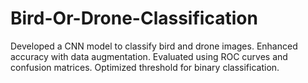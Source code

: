 # Bird-Or-Drone-Classification
Developed a CNN model to classify bird and drone images. Enhanced accuracy with data augmentation. Evaluated using ROC curves and confusion matrices. Optimized threshold for binary classification.
